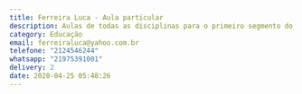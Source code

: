 ```yaml
---
title: Ferreira Luca - Aula particular
description: Aulas de todas as disciplinas para o primeiro segmento do ensino fundamental.
category: Educação
email: ferreiraluca@yahoo.com.br
telefone: "2124546244"
whatsapp: "21975391001"
delivery: 2
date: 2020-04-25 05:48:26
---
```

